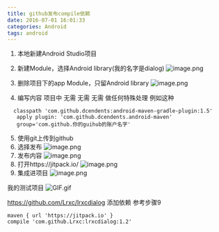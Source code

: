 ```yaml
---
title: github发布compile依赖
date: 2016-07-01 16:01:33
categories: Android
tags: android
---
```



1. 本地新建Android Studio项目
2. 新建Module，选择Android library(我的名字是dialog)
![image.png](http://upload-images.jianshu.io/upload_images/2803682-a8928b8a63a273f2.png?imageMogr2/auto-orient/strip%7CimageView2/2/w/1240)

3. 删除项目下的app Module，只留Android library
![image.png](http://upload-images.jianshu.io/upload_images/2803682-1332d96acd94e979.png?imageMogr2/auto-orient/strip%7CimageView2/2/w/1240)

4. 编写内容 项目中 无需 无需 无需 做任何特殊处理  例如这种
```
  classpath 'com.github.dcendents:android-maven-gradle-plugin:1.5'
   apply plugin: 'com.github.dcendents.android-maven'  
   group='com.github.你的guihub的账户名字'
```
5. 使用git上传到github
6. 选择发布
![image.png](http://upload-images.jianshu.io/upload_images/2803682-3b8c5ad8b82794ee.png?imageMogr2/auto-orient/strip%7CimageView2/2/w/1240)
7. 发布内容
![image.png](http://upload-images.jianshu.io/upload_images/2803682-e2858992cd6935d7.png?imageMogr2/auto-orient/strip%7CimageView2/2/w/1240)
8. 打开https://jitpack.io/ 
![image.png](http://upload-images.jianshu.io/upload_images/2803682-cee89e06d7a4374d.png?imageMogr2/auto-orient/strip%7CimageView2/2/w/1240)
9. 集成进项目
![image.png](http://upload-images.jianshu.io/upload_images/2803682-3ac50e5ed4d1e739.png?imageMogr2/auto-orient/strip%7CimageView2/2/w/1240)


我的测试项目
![GIF.gif](http://upload-images.jianshu.io/upload_images/2803682-e5b60c6a49471862.gif?imageMogr2/auto-orient/strip%7CimageView2/2/w/1240)

https://github.com/Lrxc/lrxcdialog
添加依赖 参考步骤9
```
maven { url 'https://jitpack.io' }
compile 'com.github.Lrxc:lrxcdialog:1.2'
```



